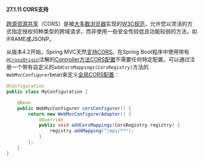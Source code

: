 #### 27.1.11 CORS支持

[跨源资源共享](https://en.wikipedia.org/wiki/Cross-origin_resource_sharing)（CORS）是被[大多数浏览器](https://caniuse.com/#feat=cors)实现的[W3C规范](https://www.w3.org/TR/cors/)，允许您以灵活的方式指定授权何种类型的跨域请求，而非使用一些安全性较低且功能较弱的方法，如IFRAME或JSONP。

从版本4.2开始，Spring MVC天然[支持CORS](https://docs.spring.io/spring/docs/4.3.24.RELEASE/spring-framework-reference/htmlsingle/#cors)。在Spring Boot程序中使用带有[`@CrossOrigin`](https://docs.spring.io/spring/docs/4.3.24.RELEASE/javadoc-api/org/springframework/web/bind/annotation/CrossOrigin.html)注解的[Controller方法CORS配置](https://docs.spring.io/spring/docs/4.3.24.RELEASE/spring-framework-reference/htmlsingle/#_controller_method_cors_configuration)不需要任何特定配置。可以通过注册一个带有自定义的`addCorsMappings(CorsRegistry)`方法的`WebMvcConfigurer`bean来定义[全局CORS配置](https://docs.spring.io/spring/docs/4.3.24.RELEASE/spring-framework-reference/htmlsingle/#_global_cors_configuration)：

```java
@Configuration
public class MyConfiguration {

    @Bean
    public WebMvcConfigurer corsConfigurer() {
        return new WebMvcConfigurerAdapter() {
            @Override
            public void addCorsMappings(CorsRegistry registry) {
                registry.addMapping("/api/**");
            }
        };
    }
}
```
